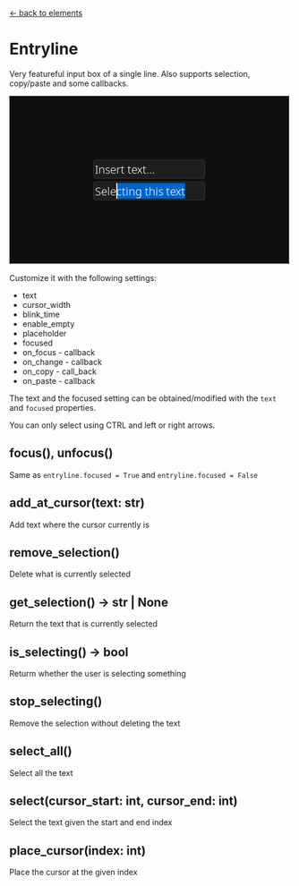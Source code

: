 [<- back to elements](../elements.md)

# Entryline

Very featureful input box of a single line.
Also supports selection, copy/paste and some callbacks.

![Entryline Example](../images/entryline.png)

Customize it with the following settings:

- text
- cursor_width
- blink_time
- enable_empty
- placeholder
- focused
- on_focus - callback
- on_change - callback
- on_copy - call_back
- on_paste - callback

The text and the focused setting can be obtained/modified with the `text` and `focused` properties.

You can only select using CTRL and left or right arrows.

## focus(), unfocus()

Same as `entryline.focused = True` and `entryline.focused = False`

## add_at_cursor(text: str)

Add text where the cursor currently is

## remove_selection()

Delete what is currently selected

## get_selection() -> str | None

Return the text that is currently selected

## is_selecting() -> bool

Returm whether the user is selecting something

## stop_selecting()

Remove the selection without deleting the text

## select_all()

Select all the text

## select(cursor_start: int, cursor_end: int)

Select the text given the start and end index

## place_cursor(index: int)

Place the cursor at the given index
